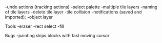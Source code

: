 -undo actions (tracking actions)
-select palette
-multiple tile layers
-naming of tile layers
-delete tile layer
-tile collision
-notifications (saved and imported);
-object layer


Tools
-eraser
-rect select
-fill



Bugs
-painting skips blocks with fast moving cursor

